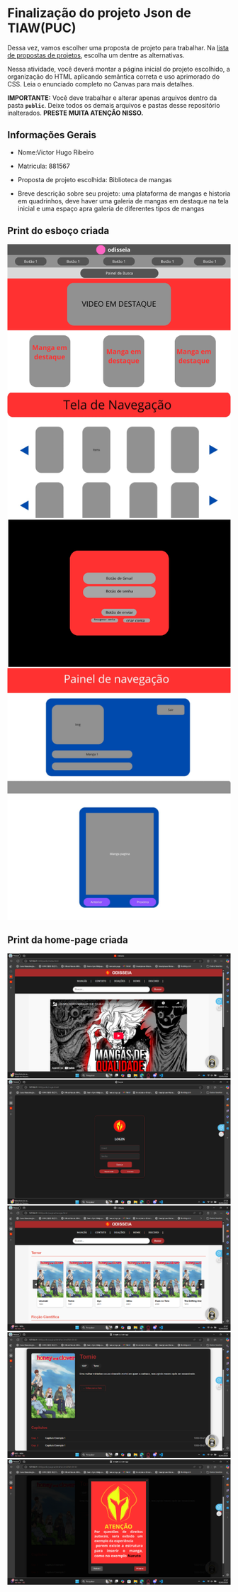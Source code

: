 # Finalização do projeto Json de TIAW(PUC)

Dessa vez, vamos escolher uma proposta de projeto para trabalhar. Na [lista de propostas de projetos](propostas-projetos.md), escolha um dentre as alternativas.

Nessa atividade, você deverá montar a página inicial do projeto escolhido, a organização do HTML aplicando semântica correta e uso aprimorado do CSS. Leia o enunciado completo no Canvas para mais detalhes.

**IMPORTANTE:** Você deve trabalhar e alterar apenas arquivos dentro da pasta **`public`**. Deixe todos os demais arquivos e pastas desse repositório inalterados. **PRESTE MUITA ATENÇÃO NISSO.**

## Informações Gerais

- Nome:Victor Hugo Ribeiro
- Matricula: 881567
- Proposta de projeto escolhida:  Biblioteca de mangas

- Breve descrição sobre seu projeto:
uma plataforma de mangas e historia em quadrinhos,  deve haver uma galeria de mangas em destaque na tela inicial e uma espaço apra galeria de diferentes tipos de mangas

## Print do esboço criada
![Tela inicial](public/img/Ideia/Inicial.png)
![Tela Manga ](public/img/Ideia/GaleriaManga.jpeg)
![Tela Login](public/img/Ideia/Login.png)
![Tela Manga](public/img/Ideia/Manga.jpeg)
![Tela popup](public/img/Ideia/Popup%20manga.jpeg)





## Print da home-page criada

![Tela inicial web](public/img/Tela/Atualização/Tela%20inicial%201.png)
![Tela login web](public/img/Tela/Atualização/Login.png)
![Tela galeria web](public/img/Tela/Atualização/galeria%20de%20manga.png)
![Tela manga web](public/img/Tela/Atualização/Tela%20Manga.png)
![Tela Atualização web](public/img/Tela/Atualização/Pop%20up.png)